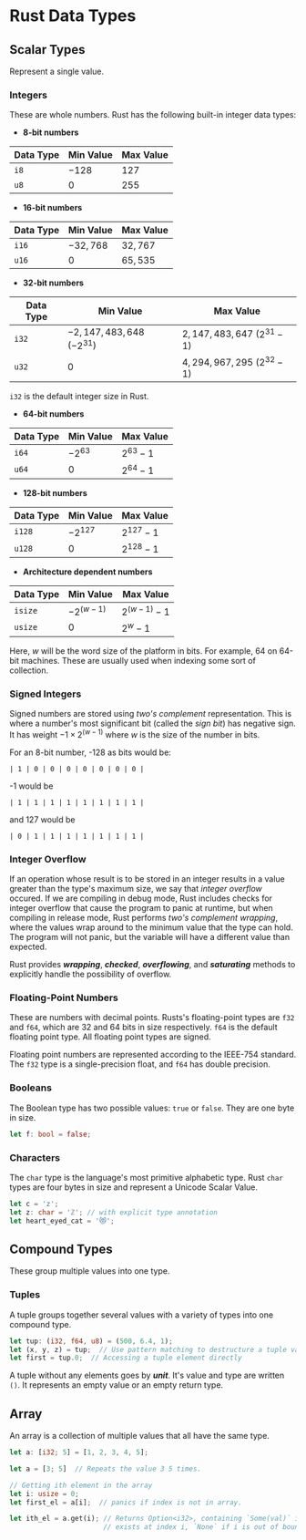 # Rust Data Types

## Scalar Types

Represent a single value.

### Integers

These are whole numbers. Rust has the following built-in integer data types:

* **8-bit numbers**

| Data Type | Min Value | Max Value |
|-----------|-----------|-----------|
| `i8`      |    $-128$ |     $127$ |
| `u8`      |       $0$ |     $255$ |

* **16-bit numbers**

| Data Type | Min Value | Max Value |
|-----------|-----------|-----------|
| `i16`     | $-32,768$ |  $32,767$ |
| `u16`     |       $0$ |  $65,535$ |

* **32-bit numbers**

| Data Type |           Min Value          |           Max Value           |
|-----------|------------------------------|-------------------------------|
| `i32`     | $-2,147,483,648$ ($-2^{31}$) |  $2,147,483,647$ ($2^{31}-1$) |
| `u32`     |                          $0$ |  $4,294,967,295$ ($2^{32}-1$) |

`i32` is the default integer size in Rust.

* **64-bit numbers**

| Data Type |  Min Value  |  Max Value  |
|-----------|-------------|-------------|
| `i64`     |   $-2^{63}$ |  $2^{63}-1$ |
| `u64`     |         $0$ |  $2^{64}-1$ |

* **128-bit numbers**

| Data Type | Min Value |  Max Value  |
|-----------|-----------|-------------|
|    `i128` |$-2^{127}$ | $2^{127}-1$ |
|    `u128` |       $0$ | $2^{128}-1$ |

* **Architecture dependent numbers**

| Data Type |   Min Value  |   Max Value   |
|-----------|--------------|---------------|
|   `isize` | $-2^{(w-1)}$ | $2^{(w-1)}-1$ |
|   `usize` |          $0$ |     $2^{w}-1$ |

Here, ${w}$ will be the word size of the platform in bits. For example, 64 on
64-bit machines. These are usually used when indexing some sort of collection.

### Signed Integers

Signed numbers are stored using *two's complement* representation. This is 
where a number's most significant bit (called the *sign bit*) has negative sign. 
It has weight $-1 \times 2^{(w - 1)}$ where ${w}$ is the size of the number in 
bits.

For an 8-bit number, -128 as bits would be:

```
| 1 | 0 | 0 | 0 | 0 | 0 | 0 | 0 |
```

-1 would be

```
| 1 | 1 | 1 | 1 | 1 | 1 | 1 | 1 |
```

and 127 would be

```
| 0 | 1 | 1 | 1 | 1 | 1 | 1 | 1 |
```

### Integer Overflow

If an operation whose result is to be stored in an integer results in a value
greater than the type's maximum size, we say that *integer overflow* occured.
If we are compiling in debug mode, Rust includes checks for integer overflow
that cause the program to panic at runtime, but when compiling in release mode,
Rust performs *two's complement wrapping*, where the values wrap around to the 
minimum value that the type can hold. The program will not panic, but the 
variable will have a different value than expected.

Rust provides ***wrapping***, ***checked***, ***overflowing***, and 
***saturating*** methods to explicitly handle the possibility of overflow.

### Floating-Point Numbers

These are numbers with decimal points. Rusts's floating-point types are `f32`
and `f64`, which are 32 and 64 bits in size respectively. `f64` is the default
floating point type. All floating point types are signed.

Floating point numbers are represented according to the IEEE-754 standard. The
`f32` type is a single-precision float, and `f64` has double precision.

### Booleans

The Boolean type has two possible values: `true` or `false`. They are one byte
in size.

```rust
let f: bool = false;
```

### Characters

The `char` type is the language's most primitive alphabetic type. Rust `char`
types are four bytes in size and represent a Unicode Scalar Value.

```rust
let c = 'z';
let z: char = 'ℤ'; // with explicit type annotation
let heart_eyed_cat = '😻';
```

## Compound Types

These group multiple values into one type.

### Tuples

A tuple groups together several values with a variety of types into one compound
type.

```rust
let tup: (i32, f64, u8) = (500, 6.4, 1);
let (x, y, z) = tup;  // Use pattern matching to destructure a tuple value.
let first = tup.0;  // Accessing a tuple element directly
```

A tuple without any elements goes by ***unit***. It's value and type are written
`()`. It represents an empty value or an empty return type.


## Array

An array is a collection of multiple values that all have the same type.

```rust
let a: [i32; 5] = [1, 2, 3, 4, 5];

let a = [3; 5]  // Repeats the value 3 5 times.

// Getting ith element in the array
let i: usize = 0;
let first_el = a[i];  // panics if index is not in array.

let ith_el = a.get(i); // Returns Option<i32>, containing `Some(val)` if a val
                       // exists at index i, `None` if i is out of bounds.
```
